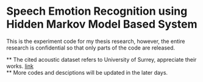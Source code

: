 # Speech Emotion Recognition using Hidden Markov Model Based System


This is the experiment code for my thesis research, however, the entire research is confidential so that only parts of the code are released.

** The cited acoustic dataset refers to University of Surrey, appreciate their works. [link](http://kahlan.eps.surrey.ac.uk/savee/Introduction.html)\
** More codes and desciptions will be updated in the later days.
